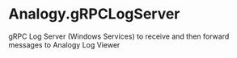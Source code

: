 # Analogy.gRPCLogServer
gRPC Log Server (Windows Services) to receive and then forward messages to Analogy Log Viewer
